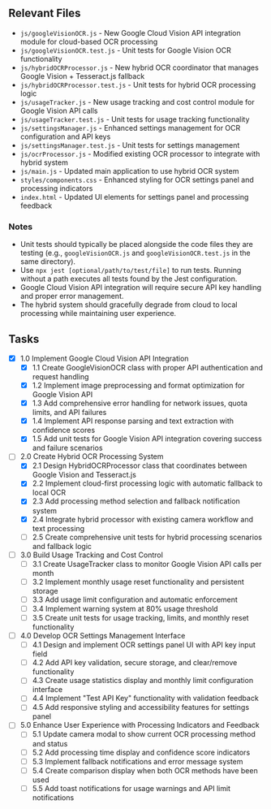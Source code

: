 ## Relevant Files

- `js/googleVisionOCR.js` - New Google Cloud Vision API integration module for cloud-based OCR processing
- `js/googleVisionOCR.test.js` - Unit tests for Google Vision OCR functionality
- `js/hybridOCRProcessor.js` - New hybrid OCR coordinator that manages Google Vision + Tesseract.js fallback
- `js/hybridOCRProcessor.test.js` - Unit tests for hybrid OCR processing logic
- `js/usageTracker.js` - New usage tracking and cost control module for Google Vision API calls
- `js/usageTracker.test.js` - Unit tests for usage tracking functionality
- `js/settingsManager.js` - Enhanced settings management for OCR configuration and API keys
- `js/settingsManager.test.js` - Unit tests for settings management
- `js/ocrProcessor.js` - Modified existing OCR processor to integrate with hybrid system
- `js/main.js` - Updated main application to use hybrid OCR system
- `styles/components.css` - Enhanced styling for OCR settings panel and processing indicators
- `index.html` - Updated UI elements for settings panel and processing feedback

### Notes

- Unit tests should typically be placed alongside the code files they are testing (e.g., `googleVisionOCR.js` and `googleVisionOCR.test.js` in the same directory).
- Use `npx jest [optional/path/to/test/file]` to run tests. Running without a path executes all tests found by the Jest configuration.
- Google Cloud Vision API integration will require secure API key handling and proper error management.
- The hybrid system should gracefully degrade from cloud to local processing while maintaining user experience.

## Tasks

- [x] 1.0 Implement Google Cloud Vision API Integration
  - [x] 1.1 Create GoogleVisionOCR class with proper API authentication and request handling
  - [x] 1.2 Implement image preprocessing and format optimization for Google Vision API
  - [x] 1.3 Add comprehensive error handling for network issues, quota limits, and API failures
  - [x] 1.4 Implement API response parsing and text extraction with confidence scores
  - [x] 1.5 Add unit tests for Google Vision API integration covering success and failure scenarios

- [ ] 2.0 Create Hybrid OCR Processing System
  - [x] 2.1 Design HybridOCRProcessor class that coordinates between Google Vision and Tesseract.js
  - [x] 2.2 Implement cloud-first processing logic with automatic fallback to local OCR
  - [x] 2.3 Add processing method selection and fallback notification system
  - [x] 2.4 Integrate hybrid processor with existing camera workflow and text processing
  - [ ] 2.5 Create comprehensive unit tests for hybrid processing scenarios and fallback logic

- [ ] 3.0 Build Usage Tracking and Cost Control
  - [ ] 3.1 Create UsageTracker class to monitor Google Vision API calls per month
  - [ ] 3.2 Implement monthly usage reset functionality and persistent storage
  - [ ] 3.3 Add usage limit configuration and automatic enforcement
  - [ ] 3.4 Implement warning system at 80% usage threshold
  - [ ] 3.5 Create unit tests for usage tracking, limits, and monthly reset functionality

- [ ] 4.0 Develop OCR Settings Management Interface
  - [ ] 4.1 Design and implement OCR settings panel UI with API key input field
  - [ ] 4.2 Add API key validation, secure storage, and clear/remove functionality
  - [ ] 4.3 Create usage statistics display and monthly limit configuration interface
  - [ ] 4.4 Implement "Test API Key" functionality with validation feedback
  - [ ] 4.5 Add responsive styling and accessibility features for settings panel

- [ ] 5.0 Enhance User Experience with Processing Indicators and Feedback
  - [ ] 5.1 Update camera modal to show current OCR processing method and status
  - [ ] 5.2 Add processing time display and confidence score indicators
  - [ ] 5.3 Implement fallback notifications and error message system
  - [ ] 5.4 Create comparison display when both OCR methods have been used
  - [ ] 5.5 Add toast notifications for usage warnings and API limit notifications